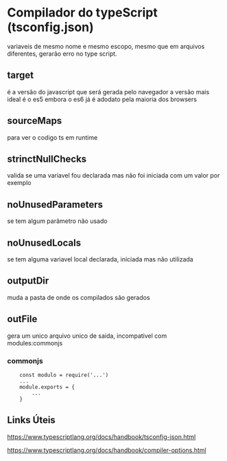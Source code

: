 # Compilador do typeScript (tsconfig.json)

variaveis de mesmo nome e mesmo escopo, mesmo que em arquivos diferentes, gerarão erro no type script.

## target
é a versão do javascript que será gerada pelo navegador
a versão mais ideal é o es5 embora o es6 já é adodato pela maioria dos browsers

## sourceMaps
para ver o codigo ts em runtime


## strinctNullChecks
valida se uma variavel fou declarada mas não foi iniciada com um valor por exemplo 

## noUnusedParameters
se tem algum parâmetro não usado

## noUnusedLocals
se tem alguma variavel local declarada, iniciada mas não utilizada

## outputDir
muda a pasta de onde os compilados são gerados

## outFile
gera um unico arquivo unico de saida, incompativel com modules:commonjs

### commonjs
````
    const modulo = require('...')
    ...
    module.exports = {
        ...
    }
````

## Links Úteis

https://www.typescriptlang.org/docs/handbook/tsconfig-json.html

https://www.typescriptlang.org/docs/handbook/compiler-options.html
